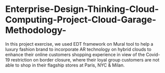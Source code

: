 # Enterprise-Design-Thinking-Cloud-Computing-Project-Cloud-Garage-Methodology-
In this project exercise, we used EDT framework on Mural tool to help a luxury fashion brand to incorporate AR technology on hybrid clouds to enhance their online customers shopping experience in view of the Covid-19 restriction on border closure, where their loyal group customers are not able to shop in their flagship stores at Paris, NYC &amp; Milan.  
